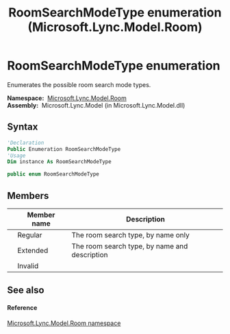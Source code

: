 ﻿---
title: RoomSearchModeType enumeration (Microsoft.Lync.Model.Room)
TOCTitle: RoomSearchModeType enumeration
ms:assetid: T:Microsoft.Lync.Model.Room.RoomSearchModeType_DI_3_UC_OCS14MrefLyncWPF
ms:mtpsurl: https://msdn.microsoft.com/en-us/library/microsoft.lync.model.room.roomsearchmodetype_di_3_uc_ocs14mreflyncwpf(v=office.15)
ms:contentKeyID: 48599565
ms.date: 07/28/2014
mtps_version: v=office.15
f1_keywords:
- Microsoft.Lync.Model.Room.RoomSearchModeType
- Microsoft.Lync.Model.Room.RoomSearchModeType.Extended
- Microsoft.Lync.Model.Room.RoomSearchModeType.Invalid
- Microsoft.Lync.Model.Room.RoomSearchModeType.Regular
dev_langs:
- CSharp
- JScript
- VB
- other
---

# RoomSearchModeType enumeration

Enumerates the possible room search mode types.

**Namespace:**  [Microsoft.Lync.Model.Room](microsoft-lync-model-room-namespace_2.md)  
**Assembly:**  Microsoft.Lync.Model (in Microsoft.Lync.Model.dll)

## Syntax

``` vb
'Declaration
Public Enumeration RoomSearchModeType
'Usage
Dim instance As RoomSearchModeType
```

``` csharp
public enum RoomSearchModeType
```

## Members

<table>
<thead>
<tr class="header">
<th></th>
<th>Member name</th>
<th>Description</th>
</tr>
</thead>
<tbody>
<tr class="odd">
<td></td>
<td>Regular</td>
<td>The room search type, by name only</td>
</tr>
<tr class="even">
<td></td>
<td>Extended</td>
<td>The room search type, by name and description</td>
</tr>
<tr class="odd">
<td></td>
<td>Invalid</td>
<td></td>
</tr>
</tbody>
</table>


## See also

#### Reference

[Microsoft.Lync.Model.Room namespace](microsoft-lync-model-room-namespace_2.md)

